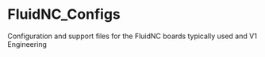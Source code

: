 # FluidNC_Configs
Configuration and support files for the FluidNC boards typically used and V1 Engineering

